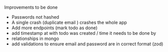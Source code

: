 Improvements to be done

- Passwords not hashed
- A single crash (duplicate email ) crashes the whole app
- Add more endpoints (mark todo as done)
- add timestamp at with todo was created / time it needs to be done by
- relationships in mongo
- add validations to ensure email and password are in correct format (zod)
